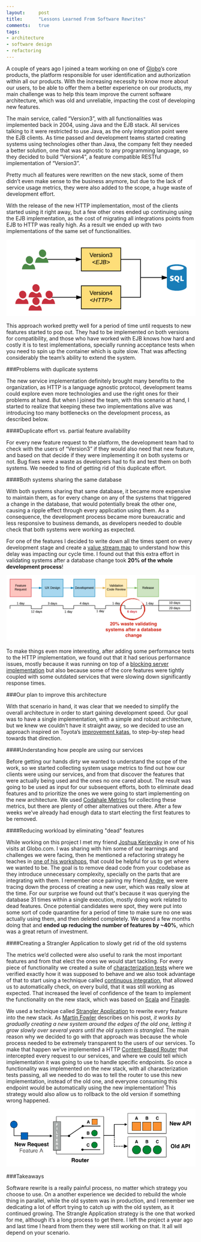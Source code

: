 ```yaml
---
layout:     post
title:      "Lessons Learned From Software Rewrites"
comments:   true
tags:
- architecture
- software design
- refactoring
---
```

A couple of years ago I joined a team working on one of [Globo](http://globo.com)’s core products, the platform responsible for user identification and authorization within all our products. With the increasing necessity to know more about our users, to be able to offer them a better experience on our products, my main challenge was to help this team improve the current software architecture, which was old and unreliable, impacting the cost of developing new features.

The main service, called “Version3”, with all functionalities was implemented back in 2004, using Java and the EJB stack. All services talking to it were restricted to use Java, as the only integration point were the EJB clients. As time passed and development teams started creating systems using technologies other than Java, the company felt they needed a better solution, one that was agnostic to any programming language, so they decided to build “Version4”, a feature compatible RESTful implementation of “Version3”.

Pretty much all features were rewritten on the new stack, some of them didn’t even make sense to the business anymore, but due to the lack of service usage metrics, they were also added to the scope, a huge waste of development effort.

With the release of the new HTTP implementation, most of the clients started using it right away, but a few other ones ended up continuing using the EJB implementation, as the cost of migrating all integrations points from EJB to HTTP was really high. As a result we ended up with two implementations of the same set of functionalities.

![](/assets/article_images/lessons-learned-from-software-rewrites/initial-scenario.png)

This approach worked pretty well for a period of time until requests to new features started to pop out. They had to be implemented on both versions for compatibility, and those who have worked with EJB knows how hard and costly it is to test implementations, specially running acceptance tests when you need to spin up the container which is quite slow. That was affecting considerably the team’s ability to extend the system.

###Problems with duplicate systems

The new service implementation definitely brought many benefits to the organization, as HTTP is a language agnostic protocol, development teams could explore even more technologies and use the right ones for their problems at hand. But when I joined the team, with this scenario at hand, I started to realize that keeping these two implementations alive was introducing too many bottlenecks on the development process, as described below.

####Duplicate effort vs. partial feature availability

For every new feature request to the platform, the development team had to check with the users of “Version3” if they would also need that new feature, and based on that decide if they were implementing it on both systems or not. Bug fixes were a waste as developers had to fix and test them on both systems. We needed to find of getting rid of this duplicate effort.

####Both systems sharing the same database

With both systems sharing that same database, it became more expensive to maintain them, as for every change on any of the systems that triggered a change in the database, that would potentially break the other one, causing a ripple effect through every application using them. As a consequence, the development process became more bureaucratic and less responsive to business demands, as developers needed to double check that both systems were working as expected.

For one of the features I decided to write down all the times spent on every development stage and create a [value stream map](https://en.wikipedia.org/wiki/Value_stream_mapping) to understand how this delay was impacting our cycle time. I found out that this extra effort in validating systems after a database change took **20% of the whole development process**!

![](/assets/article_images/lessons-learned-from-software-rewrites/vsm.png)

To make things even more interesting, after adding some performance tests to the HTTP implementation, we found out that it had serious performance issues, mostly because it was running on top of a [blocking server implementation](http://stackoverflow.com/questions/8362794/networked-systems-whats-the-difference-between-a-blocking-and-a-non-blocki) but also because some of the core features were tightly coupled with some outdated services that were slowing down significantly response times.

###Our plan to improve this architecture

With that scenario in hand, it was clear that we needed to simplify the overall architecture in order to start gaining development speed. Our goal was to have a single implementation, with a simple and robust architecture, but we knew we couldn’t have it straight away, so we decided to use an approach inspired on Toyota’s [improvement katas](http://blog.crisp.se/2013/05/14/jimmyjanlen/improvement-theme-simple-and-practical-toyota-kata), to step-by-step head towards that direction.

####Understanding how people are using our services

Before getting our hands dirty we wanted to understand the scope of the work, so we started collecting system usage metrics to find out how our clients were using our services, and from that discover the features that were actually being used and the ones no one cared about. The result was going to be used as input for our subsequent efforts, both to eliminate dead features and to prioritize the ones we were going to start implementing on the new architecture. We used [Codahale Metrics](http://metrics.dropwizard.io/) for collecting these metrics, but there are plenty of other alternatives out there. After a few weeks we’ve already had enough data to start electing the first features to be removed.

####Reducing workload by eliminating "dead" features

While working on this project I met my friend [Joshua Kerievsky](https://www.industriallogic.com/people/joshua) in one of his visits at Globo.com. I was sharing with him some of our learnings and challenges we were facing, then he mentioned a refactoring strategy he teaches in [one of his workshops](https://www.industriallogic.com/onsite-workshops/testing-and-refactoring/), that could be helpful for us to get where we wanted to be. The goal is to remove dead code from your codebase as they introduce unnecessary complexity, specially on the parts that are integrating with them. I remember once pairing my friend [Andre](https://twitter.com/andrerigon), we were tracing down the process of creating a new user, which was really slow at the time. For our surprise we found out that's because it was querying the database 31 times within a single execution, mostly doing work related to dead features. Once potential candidates were spot, they were put into some sort of code quarantine for a period of time to make sure no one was actually using them, and then deleted completely. We spend a few months doing that and **ended up reducing the number of features by ~40%**, which was a great return of investment.

####Creating a Strangler Application to slowly get rid of the old systems

The metrics we’d collected were also useful to rank the most important features and from that elect the ones we would start tackling. For every piece of functionality we created a suite of [characterization tests](http://c2.com/cgi/wiki?CharacterizationTest) where we verified exactly how it was supposed to behave and we also took advantage of that to start using a technique called [continuous integration](https://en.wikipedia.org/wiki/Continuous_integration), that allowed us to automatically check, on every build, that it was still working as expected. That increased the level of confidence of the team to implement the functionality on the new stack, which was based on [Scala](http://www.scala-lang.org/) and [Finagle](http://twitter.github.io/finagle/).

We used a technique called [Strangler Application](http://www.martinfowler.com/bliki/StranglerApplication.html) to rewrite every feature into the new stack. As [Martin Fowler](http://martinfowler.com/) describes on his post, *it works by gradually creating a new system around the edges of the old one, letting it grow slowly over several years until the old system is strangled*. The main reason why we decided to go with that approach was because the whole process needed to be extremely transparent to the users of our services. To make that happen we’ve implemented a HTTP [Content-Based Router](http://www.enterpriseintegrationpatterns.com/ContentBasedRouter.html) that intercepted every request to our services, and where we could tell which implementation it was going to use to handle specific endpoints. So once a functionality was implemented on the new stack, with all characterization tests passing, all we needed to do was to tell the router to use this new implementation, instead of the old one, and everyone consuming this endpoint would be automatically using the new implementation! This strategy would also allow us to rollback to the old version if something wrong happened.

![](/assets/article_images/lessons-learned-from-software-rewrites/strangle.png)

###Takeaways

Software rewrite is a really painful process, no matter which strategy you choose to use. On a another experience we decided to rebuild the whole thing in parallel, while the old system was in production, and I remember we dedicating a lot of effort trying to catch up with the old system, as it continued growing. The Strangle Application strategy is the one that worked for me, although it’s a long process to get there. I left the project a year ago and last time I heard from them they were still working on that. It all will depend on your scenario.
